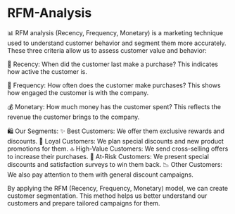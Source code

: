 # RFM-Analysis

📊 RFM analysis (Recency, Frequency, Monetary) is a marketing technique used to understand customer behavior and segment them more accurately. These three criteria allow us to assess customer value and behavior:

🔄 Recency: When did the customer last make a purchase? This indicates how active the customer is.

📅 Frequency: How often does the customer make purchases? This shows how engaged the customer is with the company.

💰 Monetary: How much money has the customer spent? This reflects the revenue the customer brings to the company.

🛍️ Our Segments:
✨ Best Customers: We offer them exclusive rewards and discounts.
🎁 Loyal Customers: We plan special discounts and new product promotions for them.
🔝 High-Value Customers: We send cross-selling offers to increase their purchases.
🚨 At-Risk Customers: We present special discounts and satisfaction surveys to win them back.
📉 Other Customers: We also pay attention to them with general discount campaigns.

By applying the RFM (Recency, Frequency, Monetary) model, we can create customer segmentation. This method helps us better understand our customers and prepare tailored campaigns for them.

